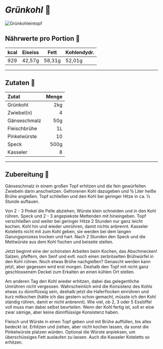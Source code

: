 # _Grünkohl_ :stew:

![Grünkohleintopf](https://images.unsplash.com/photo-1539207107274-c576d0d5b375?ixlib=rb-4.0.3&ixid=MnwxMjA3fDB8MHxzZWFyY2h8NXx8a2FsZXxlbnwwfHwwfHw%3D&auto=format&fit=crop&w=1100&q=60)

## Nährwerte pro Portion :fork_and_knife:

|kcal | Eiseiss | Fett | Kohlendydr.|
|-----|----------|------|---------|
|929 |42,57g |58,31g |  52,01g|
-----

## Zutaten :bento:

| Zutat | Menge |
|:------|-------:|
|Grünkohl|2kg|
|Zwiebel(n)|4|
|Gänseschmalz | 50g|
|Fleischbrühe | 1L
|Pinkelwürste | 10|
|Speck| 500g|
|Kasseler | 8|
-----

## Zubereitung :stew:
Gänseschmalz in einem großen Topf erhitzen und die fein gewürfelten Zwiebeln darin anschwitzen. Gefrorenen Kohl dazugeben und ¾ Liter heiße Brühe angießen. Topf schließen und den Kohl bei geringer Hitze in ca. ½ Stunde auftauen.

Von 2 - 3 Pinkel die Pelle abziehen, Würste klein schneiden und in den Kohl rühren. Speck und 2 - 3 angepiekste Mettenden mit hineingeben. Topf verschließen und weiter bei geringer Hitze 2 Stunden nur ganz leicht kochen. Kohl hin und wieder umrühren, damit nichts anbrennt. Kasseler Koteletts nicht mit zum Kohl geben, sie werden bei dem langen Garungsprozess trocken und hart. Nach 2 Stunden den Speck und die Mettwürste aus dem Kohl fischen und beiseite stellen.

Jetzt beginnt eine der schönsten Arbeiten beim Kochen, das Abschmecken! Salzen, pfeffern, den Senf und evtl. noch einen zerbröselten Brühwürfel in den Kohl rühren. Noch etwas Brühe nachgießen? Genascht werden kann jetzt, aber gegessen wird erst morgen. Deshalb den Topf mit nicht ganz geschlossenem Deckel zum Erkalten an einen kühlen Ort stellen.

Am anderen Tag den Kohl wieder erhitzen, dabei das gelegentliche Umrühren nicht vergessen. Wahrscheinlich wird die Konsistenz des Kohls etwas zu dünnflüssig sein, deshalb jetzt die Haferflocken einrühren und kurz mitkochen (hätte ich das gestern schon gemacht, müsste ich den Kohl ständig rühren, damit er nicht anbrennt). Wie viel, ob 2, 3 oder 5 Esslöffel voll muss man dabei selbst beurteilen. Wenn der Kohl fertig ist, soll er eine zwar sämige, aber keine dünnflüssige Konsistenz haben.

Fleisch und Würste in einen Topf geben und mit Brühe auffüllen, bis alles bedeckt ist. Erhitzen und ziehen, aber nicht kochen lassen, da sonst die Pinkelwürste platzen würden. Optional die Würste anpieksen, um überschüssiges Fett auslaufen zu lassen. Auch die Kasseler Koteletts so erhitzen.

